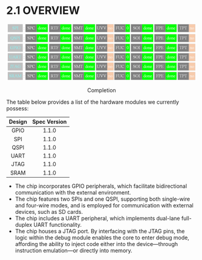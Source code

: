 # 2.1 OVERVIEW  
![alt text](photo/image-26.png)    
   
<div align=center> 
Completion 
<div>     

<div align=left> 
<div>    

The table below provides a list of the hardware modules we currently possess:   

|Design|Spec Version|    
|:---:|:---:|  
|GPIO|1.1.0|  
|SPI|1.1.0|  
|QSPI|1.1.0|  
|UART|1.1.0|  
|JTAG|1.1.0|  
|SRAM|1.1.0|         

+ The chip incorporates GPIO peripherals, which facilitate bidirectional communication with the external environment.
+ The chip features two SPIs and one QSPI, supporting both single-wire and four-wire modes, and is employed for communication with external devices, such as SD cards.
+ The chip includes a UART peripheral, which implements dual-lane full-duplex UART functionality.
+ The chip houses a JTAG port. By interfacing with the JTAG pins, the logic within the debug module enables the core to enter debug mode, affording the ability to inject code either into the device—through instruction emulation—or directly into memory. 
